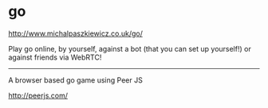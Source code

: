 go
==

http://www.michalpaszkiewicz.co.uk/go/

Play go online, by yourself, against a bot (that you can set up yourself!) or against friends via WebRTC!

--------------------

A browser based go game using Peer JS

http://peerjs.com/
